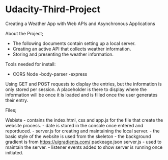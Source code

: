# Udacity-Third-Project
Creating a Weather App with Web APIs and Asynchronous Applications

About the Project; 
- The following documents contain setting up a local server. 
- Creating an active API that collects weather information. 
- Storing and presenting the weather information. 

Tools needed for install: 
- CORS
Node
-body-parser
-express

Using GET and POST requests to display the entries, but the information is only stored per session. A placeholder is there to display where the information will be once it is loaded and is filled once the user generates their entry. 

Files; 

Webiste
        - contains the index.html, css and app.js for the file that create the website process. 
                - date is stored in the console once entered and reporduced. 
        - server.js for creating and maintaining the local server. 
        - the basic style of the website is used from the skeleton 
        - the background gradient is from https://uigradients.com/ 
packeage.json
server.js
        - used to maintain the server. 
        - listener events added to show server is running once initiated. 



